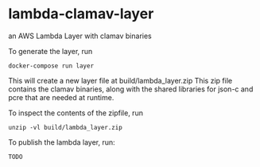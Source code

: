 # lambda-clamav-layer
an AWS Lambda Layer with clamav binaries

To generate the layer, run

    docker-compose run layer

This will create a new layer file at build/lambda_layer.zip
This zip file contains the clamav binaries, along with the
shared libraries for json-c and pcre that are needed at runtime.

To inspect the contents of the zipfile, run

    unzip -vl build/lambda_layer.zip

To publish the lambda layer, run:

    TODO
